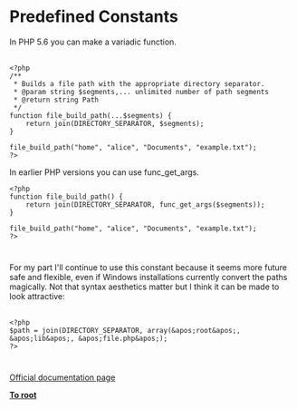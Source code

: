# Predefined Constants



In PHP 5.6 you can make a variadic function.<br><br>

```
<?php
/**
 * Builds a file path with the appropriate directory separator.
 * @param string $segments,... unlimited number of path segments
 * @return string Path
 */
function file_build_path(...$segments) {
    return join(DIRECTORY_SEPARATOR, $segments);
}

file_build_path("home", "alice", "Documents", "example.txt");
?>
```


In earlier PHP versions you can use func_get_args.



```
<?php
function file_build_path() {
    return join(DIRECTORY_SEPARATOR, func_get_args($segments));
}

file_build_path("home", "alice", "Documents", "example.txt");
?>
```
  

#

For my part I&apos;ll continue to use this constant because it seems more future safe and flexible, even if Windows installations currently convert the paths magically. Not that syntax aesthetics matter but I think it can be made to look attractive:<br><br>

```
<?php
$path = join(DIRECTORY_SEPARATOR, array(&apos;root&apos;, &apos;lib&apos;, &apos;file.php&apos;);
?>
```
  

#

[Official documentation page](https://www.php.net/manual/en/dir.constants.php)

**[To root](/README.md)**